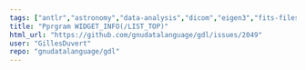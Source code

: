 ```yaml
---
tags: ["antlr","astronomy","data-analysis","dicom","eigen3","fits-files","geophysics","grib","gsl-library","hdf","hdf5","mapping","netcdf","plotting","plplot","programming-language","pv-wave","python","scientific-computing","scientific-visualization"]
title: "Pprgram WIDGET_INFO(/LIST_TOP)"
html_url: "https://github.com/gnudatalanguage/gdl/issues/2049"
user: "GillesDuvert"
repo: "gnudatalanguage/gdl"
---
```


